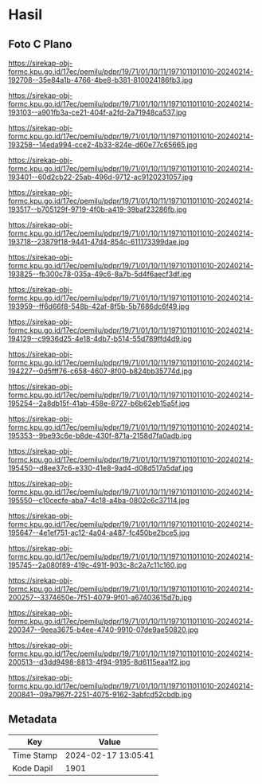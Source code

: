 # Hasil

## Foto C Plano

https://sirekap-obj-formc.kpu.go.id/17ec/pemilu/pdpr/19/71/01/10/11/1971011011010-20240214-192708--35e84a1b-4766-4be8-b381-810024186fb3.jpg

https://sirekap-obj-formc.kpu.go.id/17ec/pemilu/pdpr/19/71/01/10/11/1971011011010-20240214-193103--a901fb3a-ce21-404f-a2fd-2a71948ca537.jpg

https://sirekap-obj-formc.kpu.go.id/17ec/pemilu/pdpr/19/71/01/10/11/1971011011010-20240214-193258--14eda994-cce2-4b33-824e-d60e77c65665.jpg

https://sirekap-obj-formc.kpu.go.id/17ec/pemilu/pdpr/19/71/01/10/11/1971011011010-20240214-193401--60d2cb22-25ab-496d-9712-ac9120231057.jpg

https://sirekap-obj-formc.kpu.go.id/17ec/pemilu/pdpr/19/71/01/10/11/1971011011010-20240214-193517--b705129f-9719-4f0b-a419-39baf23286fb.jpg

https://sirekap-obj-formc.kpu.go.id/17ec/pemilu/pdpr/19/71/01/10/11/1971011011010-20240214-193718--23879f18-9441-47d4-854c-611173399dae.jpg

https://sirekap-obj-formc.kpu.go.id/17ec/pemilu/pdpr/19/71/01/10/11/1971011011010-20240214-193825--fb300c78-035a-49c6-8a7b-5d4f6aecf3df.jpg

https://sirekap-obj-formc.kpu.go.id/17ec/pemilu/pdpr/19/71/01/10/11/1971011011010-20240214-193959--ff6d66f8-548b-42af-8f5b-5b7686dc6f49.jpg

https://sirekap-obj-formc.kpu.go.id/17ec/pemilu/pdpr/19/71/01/10/11/1971011011010-20240214-194129--c9936d25-4e18-4db7-b514-55d789ffd4d9.jpg

https://sirekap-obj-formc.kpu.go.id/17ec/pemilu/pdpr/19/71/01/10/11/1971011011010-20240214-194227--0d5fff76-c658-4607-8f00-b824bb35774d.jpg

https://sirekap-obj-formc.kpu.go.id/17ec/pemilu/pdpr/19/71/01/10/11/1971011011010-20240214-195254--2a8db15f-41ab-458e-8727-b6b62eb15a5f.jpg

https://sirekap-obj-formc.kpu.go.id/17ec/pemilu/pdpr/19/71/01/10/11/1971011011010-20240214-195353--9be93c6e-b8de-430f-871a-2158d7fa0adb.jpg

https://sirekap-obj-formc.kpu.go.id/17ec/pemilu/pdpr/19/71/01/10/11/1971011011010-20240214-195450--d8ee37c6-e330-41e8-9ad4-d08d517a5daf.jpg

https://sirekap-obj-formc.kpu.go.id/17ec/pemilu/pdpr/19/71/01/10/11/1971011011010-20240214-195550--c10cecfe-aba7-4c18-a4ba-0802c6c37114.jpg

https://sirekap-obj-formc.kpu.go.id/17ec/pemilu/pdpr/19/71/01/10/11/1971011011010-20240214-195647--4e1ef751-ac12-4a04-a487-fc450be2bce5.jpg

https://sirekap-obj-formc.kpu.go.id/17ec/pemilu/pdpr/19/71/01/10/11/1971011011010-20240214-195745--2a080f89-419c-491f-903c-8c2a7c11c160.jpg

https://sirekap-obj-formc.kpu.go.id/17ec/pemilu/pdpr/19/71/01/10/11/1971011011010-20240214-200257--3374650e-7f51-4079-9f01-a67403615d7b.jpg

https://sirekap-obj-formc.kpu.go.id/17ec/pemilu/pdpr/19/71/01/10/11/1971011011010-20240214-200347--9eea3675-b4ee-4740-9910-07de9ae50820.jpg

https://sirekap-obj-formc.kpu.go.id/17ec/pemilu/pdpr/19/71/01/10/11/1971011011010-20240214-200513--d3dd9498-8813-4f94-9195-8d6115eaa1f2.jpg

https://sirekap-obj-formc.kpu.go.id/17ec/pemilu/pdpr/19/71/01/10/11/1971011011010-20240214-200841--09a7967f-2251-4075-9162-3abfcd52cbdb.jpg


## Metadata

| Key        | Value               |
| ---------- | ------------------- |
| Time Stamp | 2024-02-17 13:05:41 |
| Kode Dapil | 1901                |



